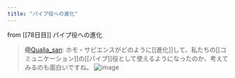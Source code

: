 ```yaml
---
title: "パイプ役への進化"
---
```


from [[78日目]]
パイプ役への進化
> [@Qualia_san](https://twitter.com/Qualia_san/status/1632732082169581573?s=20): ホモ・サピエンスがどのように[[進化]]して、私たちの[[コミュニケーション]]の[[パイプ]]役として使えるようになったのか、考えてみるのも面白いですね。
> ![image](https://pbs.twimg.com/media/FqihJgDaQAEbgZX.png)


